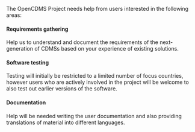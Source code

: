 The OpenCDMS Project needs help from users interested in the following areas:

#### Requirements gathering

Help us to understand and document the requirements of the next-generation of CDMSs based on your experience of existing solutions.

#### Software testing

Testing will initially be restricted to a limited number of focus countries, however users who are actively involved in the project will be welcome to also test out earlier versions of the software.

#### Documentation

Help will be needed writing the user documentation and also providing translations of material into different languages.

